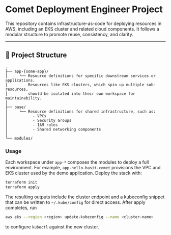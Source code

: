 
 # Comet Deployment Engineer Project

This repository contains infrastructure-as-code for deploying resources in AWS, including an EKS cluster and related cloud components. It follows a modular structure to promote reuse, consistency, and clarity.

---

## 📁 Project Structure

```plaintext
.
├── app-{some-app}/
│     └── Resource definitions for specific downstream services or applications.
│         Resources like EKS clusters, which spin up multiple sub-resources, 
│         should be isolated into their own workspace for maintainability.
│
├── base/
│     └── Resource definitions for shared infrastructure, such as:
│           - VPCs
│           - Security Groups
│           - IAM roles
│           - Shared networking components
│
└── modules/
```

### Usage

Each workspace under `app-*` composes the modules to deploy a full environment.
For example, `app-hello-basit-comet` provisions the VPC and EKS cluster used by
the demo application. Deploy the stack with:

```bash
terraform init
terraform apply
```

The resulting outputs include the cluster endpoint and a kubeconfig snippet that
can be written to `~/.kube/config` for direct access. After apply completes, run

```bash
aws eks --region <region> update-kubeconfig --name <cluster-name>
```

to configure `kubectl` against the new cluster.
